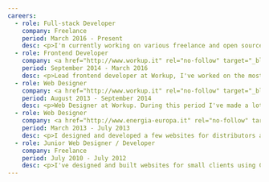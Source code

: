 ```yaml
---
careers:
  - role: Full-stack Developer
    company: Freelance
    period: March 2016 - Present
    desc: <p>I'm currently working on various freelance and open source projects using the latest JS technologies such as ES6, Node, Express, React and its ecosystem, Angular 2, CSS Modules.</p><p>I'm also studying TDD and functional programming to improve my skills and knowledge toward becoming a better developer.</p>
  - role: Frontend Developer
    company: <a href="http://www.workup.it" rel="no-follow" target="_blank">Workup Srl</a>
    period: September 2014 - March 2016
    desc: <p>Lead frontend developer at Workup, I've worked on the most complex parts of our clients's websites and web applications, using frameworks and techs such as jQuery, AngularJS, Wordpress, Laravel (Blade template engine).</p> <p>I’ve also developed a series of internal CLI tools with Node, Grunt, and Yeoman to improve the company's productivity and websites performance, while supporting my collegues in writing JS & CSS code.</p><p>I’ve used tools & methodologies such as Vagrant, Git, Git-flow, Atlassian Jira & Bitbucket, Agile Development and introduced them to the rest of the team.</p><p>I've developed several JS utility and jQuery plugins, I've also designed and developed a full SASS / JS framework for the agency’s new CMS. I've worked with the rest of the team to develop custom solutions for companies like MB Crusher, Inghirami, Motovario, Tescoma and many others.</p>
  - role: Web Designer
    company: <a href="http://www.workup.it" rel="no-follow" target="_blank">Workup Srl</a>
    period: August 2013 - September 2014
    desc: <p>Web Designer at Workup. During this period I've made a lot of wireframes, prototypes, designs and code for responsive websites and web applications by working with companies like Porsche, Veneta Cucine, Controls Group, System Group, Airlux, Douglas Perfumeries.</p><p>I’ve used Photoshop, Illustrator, Wordpress, HTML5, CSS3, SASS, jQuery, Bootstrap and Foundation on a daily basis.</p>
  - role: Web Designer
    company: <a href="http://www.energia-europa.it" rel="no-follow" target="_blank">Energia Europa</a>
    period: March 2013 - July 2013
    desc: <p>I designed and developed a few websites for distributors and maintained the company main website.</p>
  - role: Junior Web Designer / Developer
    company: Freelance
    period: July 2010 - July 2012
    desc: <p>I've designed and built websites for small clients using CMS, such as Wordpress and Joomla in my spare time.</p>
---
```

